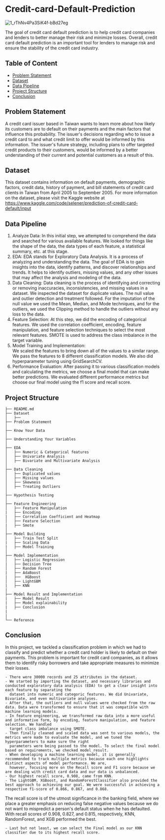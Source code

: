 # Credit-card-Default-Prediction
![1_rThNv4Pa3SiK4f-bBd27eg](https://github.com/Amitkumardas123/Credit-card-Default-Prediction/assets/128244255/333ddb41-aa89-44d8-bbbb-97a207667c4e)

The goal of credit card default prediction is to help credit card companies and lenders to better manage their risk and minimize losses. Overall, credit card default prediction is an important tool for lenders to manage risk and ensure the stability of the credit card industry.

## Table of Content
  * [Problem Statement](#problem-statement)
  * [Dataset](#dataset)
  * [Data Pipeline](#data-pipeline)
  * [Project Structure](#project-structure)
  * [Conclusion](#conclusion)


## Problem Statement
A credit card issuer based in Taiwan wants to learn more about how likely its customers are to default on their payments and the main factors that influence this probability. The issuer's decisions regarding who to issue a credit card to and what credit limit to offer would be informed by this information. The issuer's future strategy, including plans to offer targeted credit products to their customers, would be informed by a better understanding of their current and potential customers as a result of this.


## Dataset
This dataset contains information on default payments, demographic factors, credit data, history of payment, and bill statements of credit card clients in Taiwan from April 2005 to September 2005. For more information on the dataset, please visit the Kaggle website at https://www.kaggle.com/code/selener/prediction-of-credit-card-default/input


## Data Pipeline
  1. Analyze Data: 
      In this initial step, we attempted to comprehend the data and searched for various available features. We looked for things like the shape of the data, the 
      data types of each feature, a statistical summary, etc. at this stage.
  2. EDA: 
      EDA stands for Exploratory Data Analysis. It is a process of analyzing and understanding the data. The goal of EDA is to gain insights into the data, identify 
      patterns, and discover relationships and trends. It helps to identify outliers, missing values, and any other issues that may affect the analysis and modeling 
      of the data.
  3. Data Cleaning: 
      Data cleaning is the process of identifying and correcting or removing inaccuracies, inconsistencies, and missing values in a dataset. We inspected the dataset 
      for duplicate values. The null value and outlier detection and treatment followed. For the imputation of the null value we used the Mean, Median, and Mode 
      techniques, and for the outliers, we used the Clipping method to handle the outliers without any loss to the data.
  4. Feature Selection: 
      At this step, we did the encoding of categorical features. We used the correlation coefficient, encoding, feature manipulation, and feature selection techniques to select 
      the most relevant features. SMOTE is used to address the class imbalance in the target variable.
  5. Model Training and Implementation:  
      We scaled the features to bring down all of the values to a similar range. We pass the features to 8 different classification models. We also did 
      hyperparameter tuning using GridSearchCV.
  6. Performance Evaluation: 
      After passing it to various classification models and calculating the metrics, we choose a final model that can make better predictions. We evaluated different 
      performance metrics but choose our final model using the f1 score and recall score.


## Project Structure
```
├── README.md
├── Dataset 
│   ├── 
├── Problem Statement
│
├── Know Your Data
│
├── Understanding Your Variables
│
├── EDA
│   ├── Numeric & Categorical features
│   ├── Univariate Analysis
│   ├── Bivariate and Multivariate Analysis
│
├── Data Cleaning
│   ├── Duplicated values
│   ├── Missing values
│   ├── Skewness
│   ├── Treating Outliers
│ 
├── Hypothesis Testing
│
├── Feature Engineering
│   ├── Feature Manipulation
|   ├── Encoding
|   ├── Correlation Coefficient and Heatmap
│   ├── Feature Selection
|   ├── Smote
│
├── Model Building
│   ├── Train Test Split
|   ├── Scaling Data
|   ├── Model Training
│
├── Model Implementation
│   ├── Logistic Regression
|   ├── Decision Tree
│   ├── Random Forest
|   ├── AdaBoost
|   ├──  XGBoost
│   ├── LightGBM
|   ├── KNN
|
├── Model Result and Implementation
|   ├── Model Result
|   ├── Model explainability
|   ├── Conclusion
|
| 
└── Reference
```


## Conclusion
In this project, we tackled a classification problem in which we had to classify and predict whether a credit card holder is likely to default on their payments. This problem is important for credit card companies, as it allows them to identify risky borrowers and take appropriate measures to minimize their losses.


    - There were 30000 records and 25 attributes in the dataset.
    - We started by importing the dataset, and necessary libraries and conducted exploratory data analysis (EDA) to get a clear insight into each feature by separating the 
      dataset into numeric and categoric features. We did Univariate, Bivariate, and even multivariate analyses.
    - After that, the outliers and null values were checked from the raw data. Data were transformed to ensure that it was compatible with machine learning models.
    - In feature engineering, we transformed raw data into a more useful and informative form, by encoding, feature manipulation, and feature selection. We handled 
      target class imbalance using SMOTE.
    - Then finally cleaned and scaled data was sent to various models, the metrics were made to evaluate the model, and we tuned the hyperparameters to make sure the right 
      parameters were being passed to the model. To select the final model based on requirements, we checked model_result.
    - When developing a machine learning model, it is generally recommended to track multiple metrics because each one highlights distinct aspects of model performance. We are, 
      however, focusing more on the Recall score and F1 score because we are dealing with credit card data and our data is unbalanced.
    - Our highest recall score, 0.908, came from KNN.
    - The LightGBM, XGBoost, and RandomForestClassifier also provided the best approach to achieving our goal. We were successful in achieving a respective f1-score of 0.866, 0.867, and 0.868.

The recall score is of the utmost significance in the banking field, where we place a greater emphasis on reducing false negative values because we do not want to mispredict a person's default status when he has defaulted. With recall scores of 0.908, 0.827, and 0.815, respectively, KNN, RandomForest, and XGB performed the best.

    - Last but not least, we can select the Final model as our KNN classifier due to its highest recall score.



